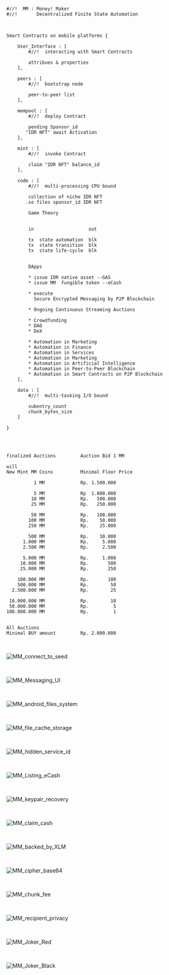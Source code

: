 ```json:
#//!  MM : Money! Maker
#//!       Decentralized Finite State Automation



Smart Contracts on mobile platforms {

    User_Interface : [
        #//!  interacting with Smart Contracts

        attribues & properties
    ],

    peers : [
        #//!  bootstrap node

        peer-to-peer list
    ],

    mempool : [
        #//!  deploy Contract

        pending Sponsor_id
       "IDR NFT" await Activation
    },

    mint : [
        #//!  invoke Contract

        claim "IDR NFT" balance_id
    ],

    code : [
        #//!  multi-processing CPU bound

        collection of niche IDR NFT
       .so files sponsor_id IDR NFT

        Game Theory


        in                    out

        tx  state automation  blk
        tx  state transition  blk
        tx  state life-cycle  blk


        DApps

        * issue IDR native asset --GAS
        * issue MM  fungible token --eCash

        * execute
          Secure Encrypted Messaging by P2P Blockchain

        * Ongoing Continuous Streaming Auctions

        * Crowdfunding
        * DAO
        * DeX

        * Automation in Marketing
        * Automation in Finance
        * Automation in Services
        * Automation in Marketing
        * Automation in Artificial Intelligence
        * Automation in Peer-to-Peer Blockchain
        * Automation in Smart Contracts on P2P Blockchain
    ],

    data : [
        #//!  multi-tasking I/O bound

        subentry_count
        chunk_bytes_size
    ]

}

```


<br />



```json:

finalized Auctions         Auction Bid 1 MM

will
New Mint MM Coins          Minimal Floor Price

          1 MM             Rp. 1.500.000

          5 MM             Rp  1.000.000
         10 MM             Rp.   500.000
         25 MM             Rp.   250.000

         50 MM             Rp.   100.000
        100 MM             Rp.    50.000
        250 MM             Rp.    25.000

        500 MM             Rp.    10.000
      1.000 MM             Rp.     5.000
      2.500 MM             Rp.     2.500

      5.000 MM             Rp.     1.000
     10.000 MM             Rp.       500
     25.000 MM             Rp.       250

    100.000 MM             Rp.       100
    500.000 MM             Rp.        50
  2.500.000 MM             Rp.        25

 10.000.000 MM             Rp.        10
 50.000.000 MM             Rp.         5
100.000.000 MM             Rp.         1


All Auctions
Minimal BUY amount         Rp. 2.000.000

```


<br />



![_MM_connect_to_seed_](_MM_con_seed_.png)



<br />



![_MM_Messaging_UI_](_MM_v0.11.0_.png)



<br />



![_MM_android_files_system_](_MM_storage_files_.png)



<br />



![_MM_file_cache_storage_](_MM_v0.22.0_.png)



<br />


![_MM_hidden_service_id_](_MM_v0.33.0_.png)



<br />



![_MM_Listing_eCash_](_MM_OHLC_.png)



<br />


![_MM_keypair_recovery_](_MM_XLM_keypair_.png)



<br />


![_MM_claim_cash_](_MM_sponsor_claim_.png)



<br />


![_MM_backed_by_XLM_](_MM_backed_by_XLM_.png)



<br />


![_MM_cipher_base64_](_MM_data_cipher_.png)



<br />


![_MM_chunk_fee_](_MM_data_chunk_.png)



<br />


![_MM_recipient_privacy_](_MM_data_privacy_.png)



<br />


![_MM_Joker_Red_](_MM_Jr_.png)



<br />


![_MM_Joker_Black_](_MM_Jb_.png)
